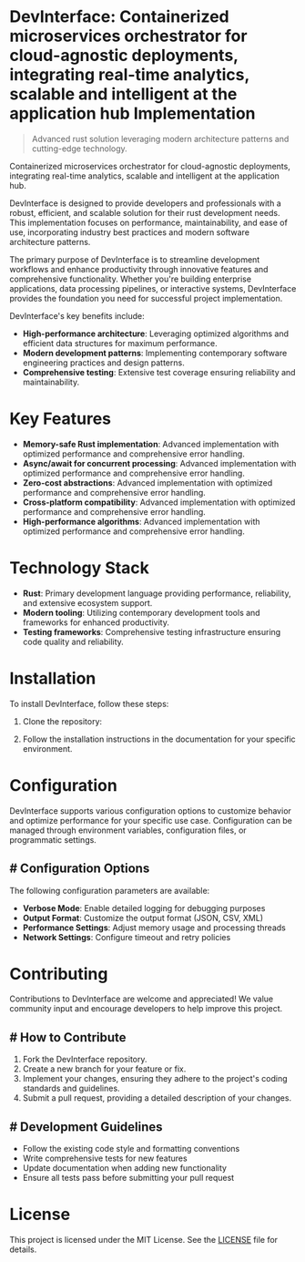 <!-- fallback_DevInterface_20251020114541_26312 -->

# DevInterface: Containerized microservices orchestrator for cloud-agnostic deployments, integrating real-time analytics, scalable and intelligent at the application hub Implementation
> Advanced rust solution leveraging modern architecture patterns and cutting-edge technology.

Containerized microservices orchestrator for cloud-agnostic deployments, integrating real-time analytics, scalable and intelligent at the application hub.

DevInterface is designed to provide developers and professionals with a robust, efficient, and scalable solution for their rust development needs. This implementation focuses on performance, maintainability, and ease of use, incorporating industry best practices and modern software architecture patterns.

The primary purpose of DevInterface is to streamline development workflows and enhance productivity through innovative features and comprehensive functionality. Whether you're building enterprise applications, data processing pipelines, or interactive systems, DevInterface provides the foundation you need for successful project implementation.

DevInterface's key benefits include:

* **High-performance architecture**: Leveraging optimized algorithms and efficient data structures for maximum performance.
* **Modern development patterns**: Implementing contemporary software engineering practices and design patterns.
* **Comprehensive testing**: Extensive test coverage ensuring reliability and maintainability.

# Key Features

* **Memory-safe Rust implementation**: Advanced implementation with optimized performance and comprehensive error handling.
* **Async/await for concurrent processing**: Advanced implementation with optimized performance and comprehensive error handling.
* **Zero-cost abstractions**: Advanced implementation with optimized performance and comprehensive error handling.
* **Cross-platform compatibility**: Advanced implementation with optimized performance and comprehensive error handling.
* **High-performance algorithms**: Advanced implementation with optimized performance and comprehensive error handling.

# Technology Stack

* **Rust**: Primary development language providing performance, reliability, and extensive ecosystem support.
* **Modern tooling**: Utilizing contemporary development tools and frameworks for enhanced productivity.
* **Testing frameworks**: Comprehensive testing infrastructure ensuring code quality and reliability.

# Installation

To install DevInterface, follow these steps:

1. Clone the repository:


2. Follow the installation instructions in the documentation for your specific environment.

# Configuration

DevInterface supports various configuration options to customize behavior and optimize performance for your specific use case. Configuration can be managed through environment variables, configuration files, or programmatic settings.

## # Configuration Options

The following configuration parameters are available:

* **Verbose Mode**: Enable detailed logging for debugging purposes
* **Output Format**: Customize the output format (JSON, CSV, XML)
* **Performance Settings**: Adjust memory usage and processing threads
* **Network Settings**: Configure timeout and retry policies

# Contributing

Contributions to DevInterface are welcome and appreciated! We value community input and encourage developers to help improve this project.

## # How to Contribute

1. Fork the DevInterface repository.
2. Create a new branch for your feature or fix.
3. Implement your changes, ensuring they adhere to the project's coding standards and guidelines.
4. Submit a pull request, providing a detailed description of your changes.

## # Development Guidelines

* Follow the existing code style and formatting conventions
* Write comprehensive tests for new features
* Update documentation when adding new functionality
* Ensure all tests pass before submitting your pull request

# License

This project is licensed under the MIT License. See the [LICENSE](https://github.com/paaak/DevInterface/blob/main/LICENSE) file for details.
